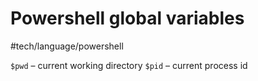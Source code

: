 # Powershell global variables
#tech/language/powershell 

`$pwd` – current working directory
`$pid` – current process id